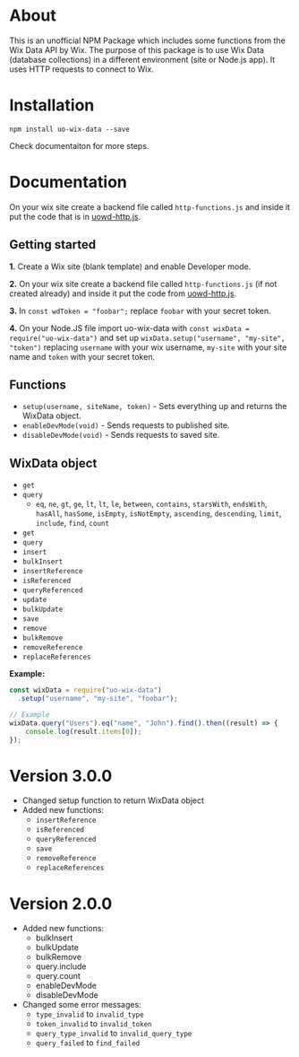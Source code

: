 # About

This is an unofficial NPM Package which includes some functions from the Wix Data API by Wix. The purpose of this package is to use Wix Data (database collections) in a different environment (site or Node.js app). It uses HTTP requests to connect to Wix.

# Installation

`npm install uo-wix-data --save`

Check documentaiton for more steps.

# Documentation

On your wix site create a backend file called `http-functions.js` and inside it put the code that is in [uowd-http.js](https://github.com/PPTGames/uo-wix-data/blob/main/uowd-http.js).

## Getting started

**1.** Create a Wix site (blank template) and enable Developer mode.

**2.** On your wix site create a backend file called `http-functions.js` (if not created already) and inside it put the code from [uowd-http.js](https://github.com/PPTGames/uo-wix-data/blob/main/uowd-http.js).

**3.** In `const wdToken = "foobar";` replace `foobar` with your secret token.

**4.** On your Node.JS file import uo-wix-data with `const wixData = require("uo-wix-data")` and set up `wixData.setup("username", "my-site", "token")` replacing `username` with your wix username, `my-site` with your site name and `token` with your secret token.

## Functions

- `setup(username, siteName, token)` - Sets everything up and returns the WixData object.
- `enableDevMode(void)` - Sends requests to published site.
- `disableDevMode(void)` - Sends requests to saved site.

## WixData object
- `get`
- `query`
  - `eq`, `ne`, `gt`, `ge`, `lt`, `lt`, `le`, `between`, `contains`, `starsWith`, `endsWith`, `hasAll`, `hasSome`, `isEmpty`, `isNotEmpty`, `ascending`, `descending`, `limit`, `include`, `find`, `count`
- `get`
- `query`
- `insert`
- `bulkInsert`
- `insertReference`
- `isReferenced`
- `queryReferenced`
- `update`
- `bulkUpdate`
- `save`
- `remove`
- `bulkRemove`
- `removeReference`
- `replaceReferences`

**Example:**
```js
const wixData = require("uo-wix-data")
  .setup("username", "my-site", "foobar");

// Example
wixData.query("Users").eq("name", "John").find().then((result) => {
    console.log(result.items[0]);
});
```

# Version 3.0.0
- Changed setup function to return WixData object
- Added new functions:
  - `insertReference`
  - `isReferenced`
  - `queryReferenced`
  - `save`
  - `removeReference`
  - `replaceReferences`

# Version 2.0.0
- Added new functions:
  - bulkInsert
  - bulkUpdate
  - bulkRemove
  - query.include
  - query.count
  - enableDevMode
  - disableDevMode
- Changed some error messages:
  - `type_invalid` to `invalid_type`
  - `token_invalid` to `invalid_token`
  - `query_type_invalid` to `invalid_query_type`
  - `query_failed` to `find_failed`
